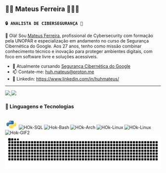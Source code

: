 ## 🧑‍💻 Mateus Ferreira 👋🖖🖖

### **`🔒 ANALISTA DE CIBERSEGURANÇA 🔐 `**

👋 Olá! Sou [Mateus Ferreira](https://www.linkedin.com/in/huhmateus/), profissional de Cybersecurity com formação 
pela UNOPAR e especialização em andamento no curso de Segurança 
Cibernética do Google. Aos 27 anos, tenho como missão combinar 
conhecimento técnico e inovação para proteger ambientes digitais, 
com foco em software livre e soluções acessíveis.

- 🌱 Atualmente cursando [Segurança Cibernética do Google](https://imp.i384100.net/jroYYZ)
- 📫 Contate-me: huh.mateus@proton.me
- 🧰 Linkedin: https://www.linkedin.com/in/huhmateus/

---



<div>
  <a href="https://github.com/HOkket">
  <img height="160em" aling="right" src="https://github-readme-stats.vercel.app/api?username=Hokket&theme=merko&locale=pt-br&rank_icon=github&include_all_commits=true" />
  </a>


  <a href="https://github.com/Hokket">
  <img height="160em" aling="left" src="https://github-readme-stats.vercel.app/api/top-langs?username=Hokket&layout=compact&langs_count=8&card_width=180&theme=merko&locale=pt-br" />
  </a>
</div>

### 🤖 Linguagens e Tecnologias
<div style="display: inline_block"><br>
  <img alt="HOk-Python" aling="center" height="30" width="40" src="https://raw.githubusercontent.com/devicons/devicon/master/icons/python/python-original.svg" />
  <img alt="HOk-SQL" aling="center" height="30" width="40" src="https://cdn.jsdelivr.net/gh/devicons/devicon@latest/icons/azuresqldatabase/azuresqldatabase-original.svg" />
  <img alt="Hok-Bash" aling="center" height="30" width="40" src="https://cdn.jsdelivr.net/gh/devicons/devicon@latest/icons/bash/bash-plain.svg" />
  <img alt="HOk-Arch" aling="center" height="30" width="40" src="https://cdn.jsdelivr.net/gh/devicons/devicon@latest/icons/archlinux/archlinux-original.svg" />
  <img alt="HOk-Linux" aling="center" height="30" width="40" src="https://cdn.jsdelivr.net/gh/devicons/devicon@latest/icons/linux/linux-original.svg" />
  <img alt="HOk-Linux" aling="center" height="30" width="40" src="https://cdn4.iconfinder.com/data/icons/internet-security-flat-2/32/Internet_Security_shield_antivirus_protect_lock_locked-512.png"
</div>

<div aling="center">
  <img aling="right" alt="Hok-GIF2" src="https://user-images.githubusercontent.com/74038190/212284100-561aa473-3905-4a80-b561-0d28506553ee.gif" src="https://github.com/user-attachments/assets/262dd99a-085f-42a9-9069-f57a816d783e" />
</div>

<picture>
  <source media="(prefers-color-scheme: dark)" srcset="https://raw.githubusercontent.com/HOkket/HOkket/output/github-contribution-grid-snake-dark.svg">
  <source media="(prefers-color-scheme: light)" srcset="https://raw.githubusercontent.com/HOkket/HOkket/output/github-contribution-grid-snake.svg">
  <img alt="github contribution grid snake animation" src="https://raw.githubusercontent.com/HOkket/HOkket/output/github-contribution-grid-snake.svg">
</picture>

